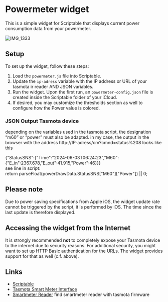 # Powermeter widget

This is a simple widget for Scriptable that displays current power consumption data from your powermeter.

![IMG_1333](https://github.com/TurboDuke77/powermeter-widget/assets/38126777/580d946a-ea2f-4c97-8fb3-f79339e860cf)


## Setup

To set up the widget, follow these steps:

1. Load the `powermeter.js` file into Scriptable.
2. Update the `ip-adress` variable with the IP address or URL of your tasmota ir reader AND JSON variables.
3. Run the widget. Upon the first run, an `powermeter-config.json` file is created inside the Scriptable folder of your iCloud. 
4. If desired, you may customize the thresholds section as well to configure how the Power value is colored.

### JSON Output Tasmota device

depending on the variables used in the tasmota script, the designation “m60” or “power” must also be adapted. in my case, the output in the browser with the address http://IP-adress/cm?cmnd=status%208 looks like this

{"StatusSNS":{"Time":"2024-06-03T06:24:23","M60":{"E_in":2367.678,"E_out":41.915,"Power":46}}} <br>
see line in script: <br>
return parseFloat(powerDrawData.StatusSNS["M60"]["Power"]) || 0;


## Please note

Due to power saving specifications from Apple iOS, the widget update rate cannot be triggered by the script, it is performed by iOS. The time since the last update is therefore displayed.

## Accessing the widget from the Internet

It is strongly recommended **not** to completely expose your Tasmota device to the internet due to security reasons.
For additional security, you might want to set up HTTP Basic authentication for the URLs. The widget provides support for that as well (c.f. above).

## Links

- [Scriptable](https://scriptable.app/)
- [Tasmota Smart Meter Interface](https://tasmota.github.io/docs/Smart-Meter-Interface/#easymeter-q1d-ascii-obis)
- [Smartmeter Reader](https://www.ebay.de/sch/i.html?_from=R40&_nkw=smartmeter+tasmota+ir+reader&_sacat=0) find smartmeter reader with tasmota firmware
